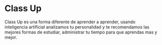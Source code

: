 # Class Up

Class Up es una forma diferente de aprender a aprender, usando inteligencia artificial analizamos tu personalidad y te recomendamos las mejores formas de estudiar, administrar tu tiempo para que aprendas mas y mejor.  